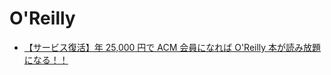 # O'Reilly

- [【サービス復活】年 25,000 円で ACM 会員になれば O'Reilly 本が読み放題になる！！](https://qiita.com/kabuakantech/items/641f8f0d5dd90ef929e9)

